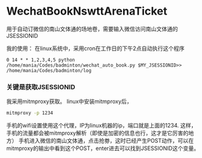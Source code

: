 # WechatBookNswttArenaTicket
用于自动订微信的南山文体通的场地卷，需要输入微信访问南山文体通的JSESSIONID

我的使用：
在linux系统中，采用cron在工作日的下午2点自动执行这个程序
```cron
0 14 * * 1,2,3,4,5 python /home/mania/Codes/badminton/wechat_auto_book.py $MY_JSESSIONID>> /home/mania/Codes/badminton/log
```

### 关键是获取JSESSIONID
我采用mitmproxy获取。
linux中安装mitmproxy后，
```bash
mitmproxy -p 1234
```
手机的wifi设置使用这个代理，IP为linux机器的ip，端口就是上面的1234.
这样，手机的流量都会被mitmproxy解析（即使是加密的信息也行，这才是它厉害的地方）
手机进入微信的南山文体通，点击抢劵，这时已经产生POST动作，可以在mitmproxy的输出中看到这个POST，enter进去可以找到JSESSIONID这个变量。
